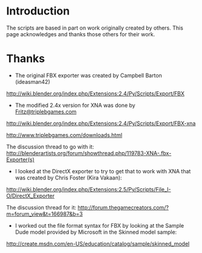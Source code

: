 # Introduction #

The scripts are based in part on work originally created by others.  This page acknowledges and thanks those others for their work.

# Thanks #

- The original FBX exporter was created by Campbell Barton (ideasman42)

http://wiki.blender.org/index.php/Extensions:2.4/Py/Scripts/Export/FBX

- The modified 2.4x version for XNA was done by Fritz@triplebgames.com

http://wiki.blender.org/index.php/Extensions:2.4/Py/Scripts/Export/FBX-xna

http://www.triplebgames.com/downloads.html

The discussion thread to go with it:
http://blenderartists.org/forum/showthread.php/119783-XNA-.fbx-Exporter(s)

- I looked at the DirectX exporter to try to get that to work with XNA that was created by Chris Foster (Kira Vakaan):

http://wiki.blender.org/index.php/Extensions:2.5/Py/Scripts/File_I-O/DirectX_Exporter

The discussion thread for it:
http://forum.thegamecreators.com/?m=forum_view&t=166987&b=3

- I worked out the file format syntax for FBX by looking at the Sample Dude model provided by Microsoft in the Skinned model sample:

http://create.msdn.com/en-US/education/catalog/sample/skinned_model